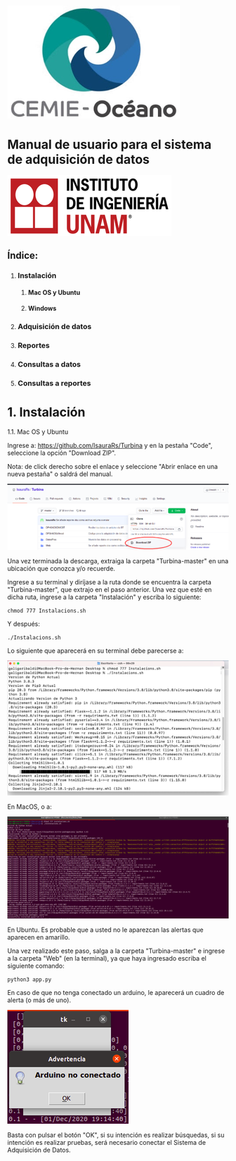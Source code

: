 ![CEMIEOLogo](https://github.com/IsauraRs/Turbina/blob/master/Manual/CEMIEOLogo.png)





# Manual de usuario para el sistema de adquisición de datos





![IINGENLogo](https://github.com/IsauraRs/Turbina/blob/master/Manual/IINGENLogo.png)



## Índice:





1. ### Instalación

   

    1. #### Mac OS y Ubuntu

    2. #### Windows

       

2. ### Adquisición de datos

   

3. ### Reportes

   

4. ### Consultas a datos

   

5. ### Consultas a reportes









# 1. Instalación



1.1. Mac OS y Ubuntu

Ingrese a: https://github.com/IsauraRs/Turbina y en la pestaña "Code", seleccione la opción "Download ZIP". 

Nota: de click derecho sobre el enlace y seleccione "Abrir enlace en una nueva pestaña" o saldrá del manual.

![downloads](https://github.com/IsauraRs/Turbina/blob/master/Manual/downloadSS.png)

Una vez terminada la descarga, extraiga la carpeta "Turbina-master" en una ubicación que conozca y/o recuerde.

Ingrese a su terminal y diríjase a la ruta donde se encuentra la carpeta "Turbina-master", que extrajo en el paso anterior. Una vez que esté en dicha ruta, ingrese a la carpeta "Instalación" y escriba lo siguiente:

```
chmod 777 Instalacions.sh
```

Y después:

```
./Instalacions.sh
```

Lo siguiente que aparecerá en su terminal debe parecerse a:

![macSS](https://github.com/IsauraRs/Turbina/blob/master/Manual/macSS.png)

En  MacOS, o a:

![ubuntuSS](https://github.com/IsauraRs/Turbina/blob/master/Manual/ubuntuSS.png)

En Ubuntu. Es probable que a usted no le aparezcan las alertas que aparecen en amarillo.

Una vez realizado este paso, salga a la carpeta "Turbina-master" e ingrese a  la carpeta "Web" (en la terminal), ya que haya ingresado escriba el siguiente comando:

```
python3 app.py 
```

En caso de que no tenga conectado un arduino, le aparecerá un cuadro de alerta (o más de uno).

![tkWarning](https://github.com/IsauraRs/Turbina/blob/master/Manual/tkSS.png)

Basta con pulsar el botón "OK", si su intención es realizar búsquedas, si su intención es realizar pruebas, será necesario conectar el Sistema de Adquisición de Datos.

